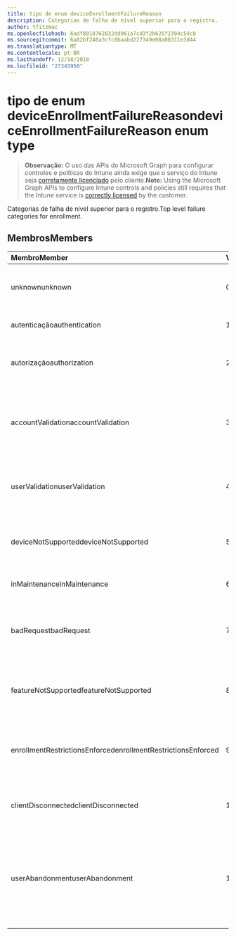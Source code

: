 ```yaml
---
title: tipo de enum deviceEnrollmentFailureReason
description: Categorias de falha de nível superior para o registro.
author: tfitzmac
ms.openlocfilehash: 6adf8918762832dd961a7cd3f2b625f2394c54cb
ms.sourcegitcommit: 6a82bf240a3cfc0baabd227349e08a08311e3d44
ms.translationtype: MT
ms.contentlocale: pt-BR
ms.lasthandoff: 12/18/2018
ms.locfileid: "27343950"
---
```

# <a name="deviceenrollmentfailurereason-enum-type"></a><span data-ttu-id="08b86-103">tipo de enum deviceEnrollmentFailureReason</span><span class="sxs-lookup"><span data-stu-id="08b86-103">deviceEnrollmentFailureReason enum type</span></span>

> <span data-ttu-id="08b86-104">**Observação:** O uso das APIs do Microsoft Graph para configurar controles e políticas do Intune ainda exige que o serviço do Intune seja [corretamente licenciado](https://go.microsoft.com/fwlink/?linkid=839381) pelo cliente.</span><span class="sxs-lookup"><span data-stu-id="08b86-104">**Note:** Using the Microsoft Graph APIs to configure Intune controls and policies still requires that the Intune service is [correctly licensed](https://go.microsoft.com/fwlink/?linkid=839381) by the customer.</span></span>

<span data-ttu-id="08b86-105">Categorias de falha de nível superior para o registro.</span><span class="sxs-lookup"><span data-stu-id="08b86-105">Top level failure categories for enrollment.</span></span>
## <a name="members"></a><span data-ttu-id="08b86-106">Membros</span><span class="sxs-lookup"><span data-stu-id="08b86-106">Members</span></span>
|<span data-ttu-id="08b86-107">Membro</span><span class="sxs-lookup"><span data-stu-id="08b86-107">Member</span></span>|<span data-ttu-id="08b86-108">Valor</span><span class="sxs-lookup"><span data-stu-id="08b86-108">Value</span></span>|<span data-ttu-id="08b86-109">Descrição</span><span class="sxs-lookup"><span data-stu-id="08b86-109">Description</span></span>|
|:---|:---|:---|
|<span data-ttu-id="08b86-110">unknown</span><span class="sxs-lookup"><span data-stu-id="08b86-110">unknown</span></span>|<span data-ttu-id="08b86-111">0</span><span class="sxs-lookup"><span data-stu-id="08b86-111">0</span></span>|<span data-ttu-id="08b86-112">Valor padrão, o motivo da falha é desconhecido.</span><span class="sxs-lookup"><span data-stu-id="08b86-112">Default value, failure reason is unknown.</span></span>|
|<span data-ttu-id="08b86-113">autenticação</span><span class="sxs-lookup"><span data-stu-id="08b86-113">authentication</span></span>|<span data-ttu-id="08b86-114">1</span><span class="sxs-lookup"><span data-stu-id="08b86-114">1</span></span>|<span data-ttu-id="08b86-115">Falha na autenticação</span><span class="sxs-lookup"><span data-stu-id="08b86-115">Authentication failed</span></span>|
|<span data-ttu-id="08b86-116">autorização</span><span class="sxs-lookup"><span data-stu-id="08b86-116">authorization</span></span>|<span data-ttu-id="08b86-117">2</span><span class="sxs-lookup"><span data-stu-id="08b86-117">2</span></span>|<span data-ttu-id="08b86-118">Chamada foi autenticada, mas não autorizada a registrar.</span><span class="sxs-lookup"><span data-stu-id="08b86-118">Call was authenticated, but not authorized to enroll.</span></span>|
|<span data-ttu-id="08b86-119">accountValidation</span><span class="sxs-lookup"><span data-stu-id="08b86-119">accountValidation</span></span>|<span data-ttu-id="08b86-120">3</span><span class="sxs-lookup"><span data-stu-id="08b86-120">3</span></span>|<span data-ttu-id="08b86-121">Falha ao validar a conta para o registro.</span><span class="sxs-lookup"><span data-stu-id="08b86-121">Failed to validate the account for enrollment.</span></span> <span data-ttu-id="08b86-122">(Conta bloqueada, o registro não habilitado)</span><span class="sxs-lookup"><span data-stu-id="08b86-122">(Account blocked, enrollment not enabled)</span></span>|
|<span data-ttu-id="08b86-123">userValidation</span><span class="sxs-lookup"><span data-stu-id="08b86-123">userValidation</span></span>|<span data-ttu-id="08b86-124">4</span><span class="sxs-lookup"><span data-stu-id="08b86-124">4</span></span>|<span data-ttu-id="08b86-125">Usuário não pôde ser validado.</span><span class="sxs-lookup"><span data-stu-id="08b86-125">User could not be validated.</span></span> <span data-ttu-id="08b86-126">(Usuário não existe, licença falta)</span><span class="sxs-lookup"><span data-stu-id="08b86-126">(User does not exist, missing license)</span></span>|
|<span data-ttu-id="08b86-127">deviceNotSupported</span><span class="sxs-lookup"><span data-stu-id="08b86-127">deviceNotSupported</span></span>|<span data-ttu-id="08b86-128">5</span><span class="sxs-lookup"><span data-stu-id="08b86-128">5</span></span>|<span data-ttu-id="08b86-129">Não há suporte para o dispositivo para gerenciamento de dispositivos móveis.</span><span class="sxs-lookup"><span data-stu-id="08b86-129">Device is not supported for mobile device management.</span></span>|
|<span data-ttu-id="08b86-130">inMaintenance</span><span class="sxs-lookup"><span data-stu-id="08b86-130">inMaintenance</span></span>|<span data-ttu-id="08b86-131">6</span><span class="sxs-lookup"><span data-stu-id="08b86-131">6</span></span>|<span data-ttu-id="08b86-132">Conta está na manutenção.</span><span class="sxs-lookup"><span data-stu-id="08b86-132">Account is in maintenance.</span></span>|
|<span data-ttu-id="08b86-133">badRequest</span><span class="sxs-lookup"><span data-stu-id="08b86-133">badRequest</span></span>|<span data-ttu-id="08b86-134">7</span><span class="sxs-lookup"><span data-stu-id="08b86-134">7</span></span>|<span data-ttu-id="08b86-135">Cliente enviou uma solicitação que não seja compreendidos/suportados pelo serviço.</span><span class="sxs-lookup"><span data-stu-id="08b86-135">Client sent a request that is not understood/supported by the service.</span></span>|
|<span data-ttu-id="08b86-136">featureNotSupported</span><span class="sxs-lookup"><span data-stu-id="08b86-136">featureNotSupported</span></span>|<span data-ttu-id="08b86-137">8</span><span class="sxs-lookup"><span data-stu-id="08b86-137">8</span></span>|<span data-ttu-id="08b86-138">Os recursos usados por esta inscrição não são suportados para essa conta.</span><span class="sxs-lookup"><span data-stu-id="08b86-138">Feature(s) used by this enrollment are not supported for this account.</span></span>|
|<span data-ttu-id="08b86-139">enrollmentRestrictionsEnforced</span><span class="sxs-lookup"><span data-stu-id="08b86-139">enrollmentRestrictionsEnforced</span></span>|<span data-ttu-id="08b86-140">9</span><span class="sxs-lookup"><span data-stu-id="08b86-140">9</span></span>|<span data-ttu-id="08b86-141">Restrições de registro configuradas pelo administrador bloqueado este registro.</span><span class="sxs-lookup"><span data-stu-id="08b86-141">Enrollment restrictions configured by admin blocked this enrollment.</span></span>|
|<span data-ttu-id="08b86-142">clientDisconnected</span><span class="sxs-lookup"><span data-stu-id="08b86-142">clientDisconnected</span></span>|<span data-ttu-id="08b86-143">10</span><span class="sxs-lookup"><span data-stu-id="08b86-143">10</span></span>|<span data-ttu-id="08b86-144">Cliente esgotado ou inscrição foi anulada pelo usuário final.</span><span class="sxs-lookup"><span data-stu-id="08b86-144">Client timed out or enrollment was aborted by enduser.</span></span>|
|<span data-ttu-id="08b86-145">userAbandonment</span><span class="sxs-lookup"><span data-stu-id="08b86-145">userAbandonment</span></span>|<span data-ttu-id="08b86-146">11</span><span class="sxs-lookup"><span data-stu-id="08b86-146">11</span></span>|<span data-ttu-id="08b86-147">O registro foi abandonado pelo usuário final.</span><span class="sxs-lookup"><span data-stu-id="08b86-147">Enrollment was abandoned by enduser.</span></span> <span data-ttu-id="08b86-148">(Usuário final inclusão de Introdução, mas não conseguiu concluí-la no modo oportuno)</span><span class="sxs-lookup"><span data-stu-id="08b86-148">(Enduser started onboarding but failed to complete it in timely manner)</span></span>|


<!-- {
  "type": "#page.annotation",
  "suppressions": [
    "Warning: Enum deviceEnrollmentFailureReason has some values specified and others unspecified."
  ],
}
-->

